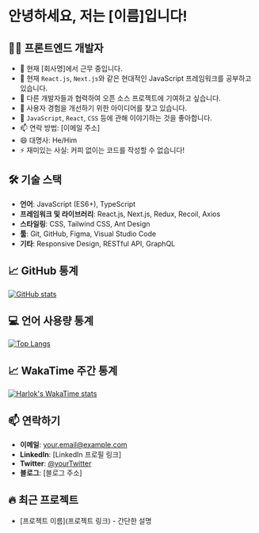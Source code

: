 # 안녕하세요, 저는 [이름]입니다!

## 👨‍💻 프론트엔드 개발자

- 🔭 현재 [회사명]에서 근무 중입니다.
- 🌱 현재 `React.js`, `Next.js`와 같은 현대적인 JavaScript 프레임워크를 공부하고 있습니다.
- 👯 다른 개발자들과 협력하여 오픈 소스 프로젝트에 기여하고 싶습니다.
- 🤔 사용자 경험을 개선하기 위한 아이디어를 찾고 있습니다.
- 💬 `JavaScript`, `React`, `CSS` 등에 관해 이야기하는 것을 좋아합니다.
- 📫 연락 방법: [이메일 주소]
- 😄 대명사: He/Him
- ⚡ 재미있는 사실: 커피 없이는 코드를 작성할 수 없습니다!

## 🛠 기술 스택
- **언어**: JavaScript (ES6+), TypeScript
- **프레임워크 및 라이브러리**: React.js, Next.js, Redux, Recoil, Axios
- **스타일링**: CSS, Tailwind CSS, Ant Design
- **툴**: Git, GitHub, Figma, Visual Studio Code
- **기타**: Responsive Design, RESTful API, GraphQL

## 📈 GitHub 통계

[![GitHub stats](https://github-readme-stats.vercel.app/api?username=joona0306&show_icons=true&theme=radical)](https://github.com/anuraghazra/github-readme-stats)

## 💻 언어 사용량 통계

[![Top Langs](https://github-readme-stats.vercel.app/api/top-langs/?username=joona0306&layout=compact)](https://github.com/anuraghazra/github-readme-stats)

## 📈 WakaTime 주간 통계

[![Harlok's WakaTime stats](https://github-readme-stats.vercel.app/api/wakatime?username=joona0306)](https://github.com/anuraghazra/github-readme-stats)

## 📫 연락하기
- **이메일**: your.email@example.com
- **LinkedIn**: [LinkedIn 프로필 링크]
- **Twitter**: [@yourTwitter](https://twitter.com/yourTwitter)
- **블로그**: [블로그 주소]

<!-- 이 섹션은 자신의 프로필을 더욱 개성 있게 만들기 위해 추가할 수 있습니다 -->
## 🔥 최근 프로젝트
- [프로젝트 이름](프로젝트 링크) - 간단한 설명
